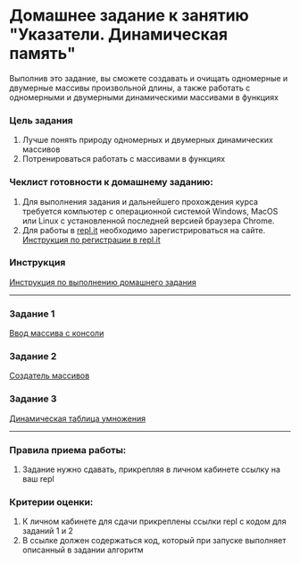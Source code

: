# Домашнее задание к занятию "Указатели. Динамическая память"

Выполнив это задание, вы сможете создавать и очищать одномерные и двумерные массивы произвольной длины, а также работать с одномерными и двумерными динамическими массивами в функциях

### Цель задания

1. Лучше понять природу одномерных и двумерных динамических массивов
2. Потренироваться работать с массивами в функциях

### Чеклист готовности к домашнему заданию:

1. Для выполнения задания и дальнейшего прохождения курса требуется компьютер с операционной системой Windows, MacOS или Linux с установленной последней версией браузера Chrome.
2. Для работы в [repl.it](https://repl.it/) необходимо зарегистрироваться на сайте. [Инструкция по регистрации в repl.it](https://github.com/netology-code/cpps-homeworks/tree/main/common/replit)

### Инструкция

[Инструкция по выполнению домашнего задания](https://github.com/netology-code/cpps-homeworks/blob/main/common/readme.md)

------

### Задание 1

[Ввод массива с консоли](01)

### Задание 2

[Создатель массивов](02)

### Задание 3

[Динамическая таблица умножения](03)

------

### Правила приема работы:

1. Задание нужно сдавать, прикрепляя в личном кабинете ссылку на ваш repl

### Критерии оценки:

1. К личном кабинете для сдачи прикреплены ссылки repl с кодом для заданий 1 и 2
2. В ссылке должен содержаться код, который при запуске выполняет описанный в задании алгоритм


